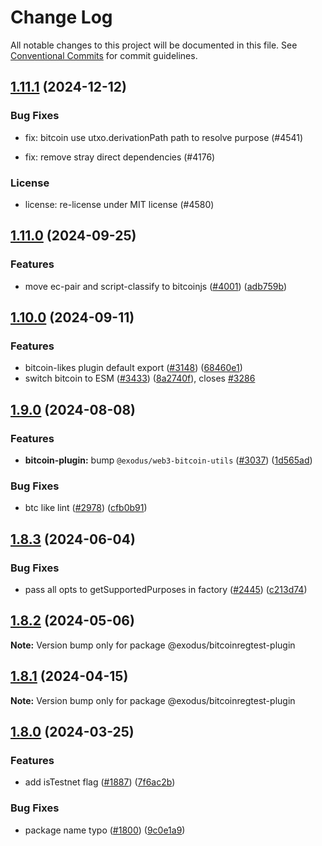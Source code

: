 # Change Log

All notable changes to this project will be documented in this file.
See [Conventional Commits](https://conventionalcommits.org) for commit guidelines.

## [1.11.1](https://github.com/ExodusMovement/assets/compare/@exodus/bitcoinregtest-plugin@1.11.0...@exodus/bitcoinregtest-plugin@1.11.1) (2024-12-12)


### Bug Fixes


* fix: bitcoin use utxo.derivationPath path to resolve purpose (#4541)

* fix: remove stray direct dependencies (#4176)


### License


* license: re-license under MIT license (#4580)



## [1.11.0](https://github.com/ExodusMovement/assets/compare/@exodus/bitcoinregtest-plugin@1.10.0...@exodus/bitcoinregtest-plugin@1.11.0) (2024-09-25)


### Features

* move ec-pair and script-classify to bitcoinjs ([#4001](https://github.com/ExodusMovement/assets/issues/4001)) ([adb759b](https://github.com/ExodusMovement/assets/commit/adb759be5b264194f216b6a8f65d370f63555d81))



## [1.10.0](https://github.com/ExodusMovement/assets/compare/@exodus/bitcoinregtest-plugin@1.9.0...@exodus/bitcoinregtest-plugin@1.10.0) (2024-09-11)


### Features

* bitcoin-likes plugin default export ([#3148](https://github.com/ExodusMovement/assets/issues/3148)) ([68460e1](https://github.com/ExodusMovement/assets/commit/68460e15fae473c96c1d4239449524fe6fd5658d))
* switch bitcoin to ESM ([#3433](https://github.com/ExodusMovement/assets/issues/3433)) ([8a2740f](https://github.com/ExodusMovement/assets/commit/8a2740f19401777e3333b89a2b7ac15febcb6bb8)), closes [#3286](https://github.com/ExodusMovement/assets/issues/3286)



## [1.9.0](https://github.com/ExodusMovement/assets/compare/@exodus/bitcoinregtest-plugin@1.8.3...@exodus/bitcoinregtest-plugin@1.9.0) (2024-08-08)


### Features

* **bitcoin-plugin:** bump `@exodus/web3-bitcoin-utils` ([#3037](https://github.com/ExodusMovement/assets/issues/3037)) ([1d565ad](https://github.com/ExodusMovement/assets/commit/1d565adae0551936470b045b0e51c4ce94c0c76d))


### Bug Fixes

* btc like lint ([#2978](https://github.com/ExodusMovement/assets/issues/2978)) ([cfb0b91](https://github.com/ExodusMovement/assets/commit/cfb0b914b469728349c39673d268ad58b9f90f6f))



## [1.8.3](https://github.com/ExodusMovement/assets/compare/@exodus/bitcoinregtest-plugin@1.8.2...@exodus/bitcoinregtest-plugin@1.8.3) (2024-06-04)


### Bug Fixes

* pass all opts to getSupportedPurposes in factory ([#2445](https://github.com/ExodusMovement/assets/issues/2445)) ([c213d74](https://github.com/ExodusMovement/assets/commit/c213d741e35492a12755317c9b88170dee4a29c6))



## [1.8.2](https://github.com/ExodusMovement/assets/compare/@exodus/bitcoinregtest-plugin@1.8.0...@exodus/bitcoinregtest-plugin@1.8.2) (2024-05-06)

**Note:** Version bump only for package @exodus/bitcoinregtest-plugin





## [1.8.1](https://github.com/ExodusMovement/assets/compare/@exodus/bitcoinregtest-plugin@1.8.0...@exodus/bitcoinregtest-plugin@1.8.1) (2024-04-15)

**Note:** Version bump only for package @exodus/bitcoinregtest-plugin





## [1.8.0](https://github.com/ExodusMovement/assets/compare/@exodus/bitcoinregtest-plugin@1.7.4...@exodus/bitcoinregtest-plugin@1.8.0) (2024-03-25)


### Features

* add isTestnet flag ([#1887](https://github.com/ExodusMovement/assets/issues/1887)) ([7f6ac2b](https://github.com/ExodusMovement/assets/commit/7f6ac2ba9ce6a402214a60cf90888a37d1faac02))


### Bug Fixes

* package name typo ([#1800](https://github.com/ExodusMovement/assets/issues/1800)) ([9c0e1a9](https://github.com/ExodusMovement/assets/commit/9c0e1a9ec65e6f9588fd6018b05babab6f2bd222))
